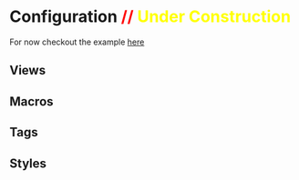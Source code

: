 # Configuration <span style="color:red">// </span><span style="color:yellow">Under Construction</span> 
For now checkout the example [here](https://github.com/Fabian-G/quest/blob/main/examples/gtd/config.toml)

## Views

## Macros

## Tags

## Styles